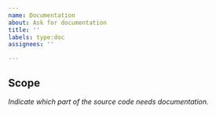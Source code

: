 ```yaml
---
name: Documentation 
about: Ask for documentation
title: ''
labels: type:doc
assignees: ''

---
```


## Scope
*Indicate which part of the source code needs documentation.*


